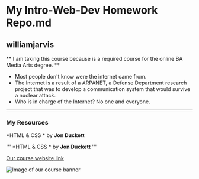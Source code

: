 # My Intro-Web-Dev Homework Repo.md
## williamjarvis

** I am taking this course because is a required course for the online BA Media Arts degree. **

+ Most people don't know were the internet came from.
+ The Internet is a result of a ARPANET, a Defense Department research project that was to develop a communication system that would survive a nuclear attack.
+ Who is in charge of the Internet? No one and everyone.
***
### My Resources
*HTML & CSS * by **Jon Duckett**

'''
*HTML & CSS * by **Jon Duckett**
'''

[Our course website link](https://media-ed-online.github.io/intro-web-dev/)

![Image of our course banner]( http://bit.ly/2DIVG46)
